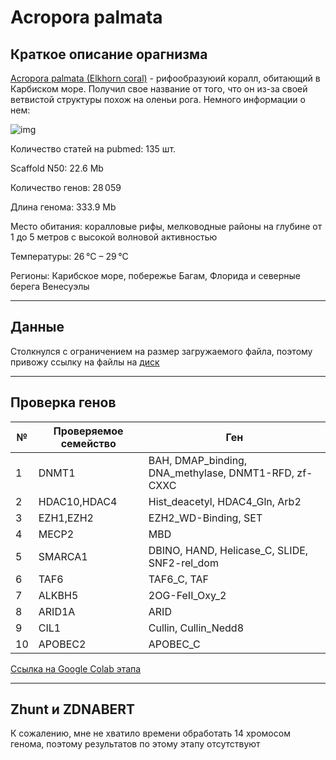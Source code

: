 # Acropora palmata
## Краткое описание орагнизма
[Acropora palmata (Elkhorn coral)](https://en.wikipedia.org/wiki/Elkhorn_coral) - рифообразуюий коралл, обитающий в Карбиском море. Получил свое название от того, что он из-за своей ветвистой структуры похож на оленьи рога. Немного информации о нем: 

![img](https://upload.wikimedia.org/wikipedia/commons/thumb/5/5f/Elkhorn_coral.jpg/250px-Elkhorn_coral.jpg)

Количество статей на pubmed: 135 шт.

Scaffold N50: 22.6 Mb

Количество генов: 28 059

Длина генома:	 333.9 Mb

Место обитания: коралловые рифы, мелководные районы на глубине от 1 до 5 метров с высокой волновой активностью

Температуры: 26 °C – 29 °C

Регионы: Карибское море, побережье Багам, Флорида и северные берега Венесуэлы

---
## Данные
Столкнулся с ограничением на размер загружаемого файла, поэтому привожу ссылку на файлы на [диск](https://disk.360.yandex.ru/d/y6mVXDDj-8THuA)

---
## Проверка генов
|№|Проверяемое семейство|Ген|
|---|---|---|
|1|DNMT1|BAH, DMAP_binding, DNA_methylase, DNMT1-RFD, zf-CXXC|
|2|HDAC10,HDAC4|Hist_deacetyl, HDAC4_Gln, Arb2|
|3|EZH1,EZH2|EZH2_WD-Binding, SET|
|4|MECP2|MBD|
|5|SMARCA1|DBINO, HAND, Helicase_C, SLIDE, SNF2-rel_dom|
|6|TAF6|TAF6_C, TAF|
|7|ALKBH5|2OG-FeII_Oxy_2|
|8|ARID1A|ARID|
|9|CIL1|Cullin, Cullin_Nedd8|
|10|APOBEC2|APOBEC_C|

[Ссылка на Google Colab этапа](https://colab.research.google.com/drive/1q5NT0CxLi2bYP-hTqi4clQznRBz8zDIP?usp=sharing)

---
## Zhunt и ZDNABERT
К сожалению, мне не хватило времени обработать 14 хромосом генома, поэтому результатов по этому этапу отсутствуют
